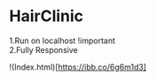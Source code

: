 # HairClinic
1.Run on localhost !important <br>
2.Fully Responsive

!(Index.html)[https://ibb.co/6g6m1d3]
